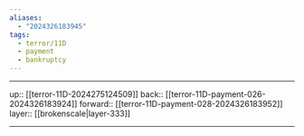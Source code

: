```yaml
---
aliases:
  - "2024326183945"
tags:
  - terror/11D
  - payment
  - bankruptcy
---
```




***

up:: [[terror-11D-2024275124509]]
back:: [[terror-11D-payment-026-2024326183924]]
forward:: [[terror-11D-payment-028-2024326183952]]
layer:: [[brokenscale|layer-333]]

***

